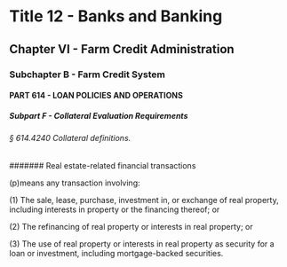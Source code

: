 
# Title 12 - Banks and Banking
## Chapter VI - Farm Credit Administration
### Subchapter B - Farm Credit System
#### PART 614 - LOAN POLICIES AND OPERATIONS
##### Subpart F - Collateral Evaluation Requirements
###### § 614.4240 Collateral definitions.
####### Real estate-related financial transactions

(p)means any transaction involving:

(1) The sale, lease, purchase, investment in, or exchange of real property, including interests in property or the financing thereof; or

(2) The refinancing of real property or interests in real property; or

(3) The use of real property or interests in real property as security for a loan or investment, including mortgage-backed securities.
